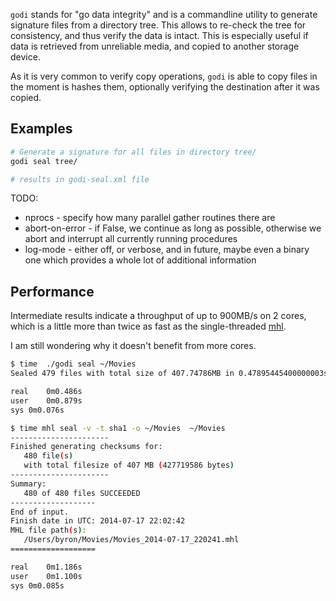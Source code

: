 `godi` stands for "go data integrity" and is a commandline utility to generate signature files from a directory tree. This allows to re-check the tree for consistency, and thus verify the data is intact. This is especially useful if data is retrieved from unreliable media, and copied to another storage device.

As it is very common to verify copy operations, `godi` is able to copy files in the moment is hashes them, optionally verifying the destination after it was copied.

## Examples

```bash
# Generate a signature for all files in directory tree/
godi seal tree/

# results in godi-seal.xml file
```


TODO: 
* nprocs - specify how many parallel gather routines there are
* abort-on-error - if False, we continue as long as possible, otherwise we abort and interrupt all currently running procedures
* log-mode - either off, or verbose, and in future, maybe even a binary one which provides a whole lot of additional information

## Performance

Intermediate results indicate a throughput of up to 900MB/s on 2 cores, which is a little more than twice as fast as the single-threaded [mhl](http://mediahashlist.org/).

I am still wondering why it doesn't benefit from more cores.

```bash
$ time  ./godi seal ~/Movies
Sealed 479 files with total size of 407.74786MB in 0.47895445400000003s (851.3290989659139 MB/s, 0 errors)

real    0m0.486s
user    0m0.879s
sys 0m0.076s
```

```bash
$ time mhl seal -v -t sha1 -o ~/Movies  ~/Movies
----------------------
Finished generating checksums for: 
   480 file(s) 
   with total filesize of 407 MB (427719586 bytes)
----------------------
Summary:
   480 of 480 files SUCCEEDED
-------------------
End of input.
Finish date in UTC: 2014-07-17 22:02:42
MHL file path(s):
   /Users/byron/Movies/Movies_2014-07-17_220241.mhl
===================

real    0m1.186s
user    0m1.100s
sys 0m0.085s
```